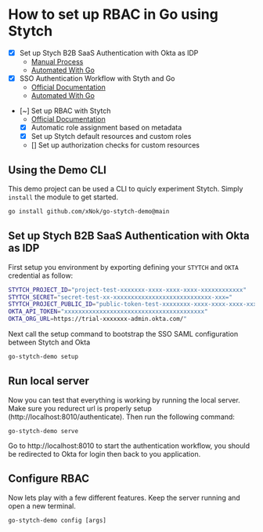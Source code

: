 # How to set up RBAC in Go using Stytch

* [X] Set up Stych B2B SaaS Authentication with Okta as IDP
    * [Manual Process](https://stytch.com/docs/b2b/guides/sso/okta-saml)
    * [Automated With Go](./pkg/setup/main.go)
* [x] SSO Authentication Workflow with Styth and Go   
    * [Official Documentation](https://stytch.com/docs/b2b/guides/sso/backend)
    * [Automated With Go](./pkg/server/main.go)
* [~] Set up RBAC with Stytch
    * [Official Documentation](https://stytch.com/docs/b2b/guides/rbac/role-assignment)
    * [X] Automatic role assignment based on metadata
    * [X] Set up Stytch default resources and custom roles
    * [] Set up authorization checks for custom resources


## Using the Demo CLI

This demo project can be used a CLI to quicly experiment Stytch. Simply `install` the module to get started.

```bash
go install github.com/xNok/go-stytch-demo@main
```

## Set up Stych B2B SaaS Authentication with Okta as IDP

First setup you environment by exporting defining your `STYTCH` and `OKTA` credential as follow:

```bash
STYTCH_PROJECT_ID="project-test-xxxxxxx-xxxx-xxxx-xxxx-xxxxxxxxxxxx"
STYTCH_SECRET="secret-test-xx-xxxxxxxxxxxxxxxxxxxxxxxxxxxx-xxx="
STYTCH_PROJECT_PUBLIC_ID="public-token-test-xxxxxxxx-xxxx-xxxx-xxxx-xxxxxxxxxxxx"
OKTA_API_TOKEN="xxxxxxxxxxxxxxxxxxxxxxxxxxxxxxxxxxxxxxxx"
OKTA_ORG_URL=https://trial-xxxxxxx-admin.okta.com/"
```

Next call the setup command to bootstrap the SSO SAML configuration between Stytch and Okta

```bash
go-stytch-demo setup
```

## Run local server

Now you can test that everything is working by running the local server. Make sure you redurect url is properly setup (http://localhost:8010/authenticate). Then run the following command:

```
go-stytch-demo serve
```

Go to http://localhost:8010 to start the authentication workflow, you should be redirected to Okta for login then back to you application.

## Configure RBAC

Now lets play with a few different features. Keep the server running and open a new terminal.

```
go-stytch-demo config [args]
```